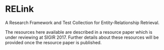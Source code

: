 # RELink
A Research Framework and Test Collection for Entity-Relationship Retrieval.



The resources here available are described in a resource paper which is under reviewing at SIGIR 2017. Further details about these resources will be provided once the resource paper is published.
